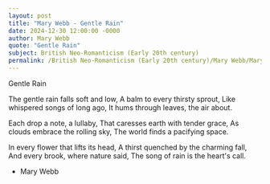 ```yaml
---
layout: post
title: "Mary Webb - Gentle Rain"
date: 2024-12-30 12:00:00 -0000
author: Mary Webb
quote: "Gentle Rain"
subject: British Neo-Romanticism (Early 20th century)
permalink: /British Neo-Romanticism (Early 20th century)/Mary Webb/Mary Webb - Gentle Rain
---
```


Gentle Rain

The gentle rain falls soft and low,
A balm to every thirsty sprout,
Like whispered songs of long ago,
It hums through leaves, the air about.

Each drop a note, a lullaby,
That caresses earth with tender grace,
As clouds embrace the rolling sky,
The world finds a pacifying space.

In every flower that lifts its head,
A thirst quenched by the charming fall,
And every brook, where nature said,
The song of rain is the heart's call.


- Mary Webb
